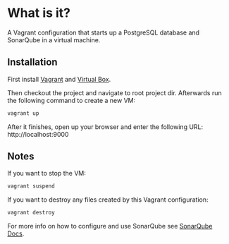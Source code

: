 # What is it?
A Vagrant configuration that starts up a PostgreSQL database and SonarQube in a virtual machine.

## Installation
First install [Vagrant] and [Virtual Box].

Then checkout the project and navigate to root project dir. Afterwards run the following command to 
create a new VM:
```bash
vagrant up
```

After it finishes, open up your browser and enter the following URL: http://localhost:9000

## Notes
If you want to stop the VM:
```bash
vagrant suspend
```

If you want to destroy any files created by this Vagrant configuration:
```bash
vagrant destroy
```

For more info on how to configure and use SonarQube see [SonarQube Docs].

[Virtual Box]: https://www.virtualbox.org/
[SonarQube Docs]: https://docs.sonarqube.org/display/SONAR
[Vagrant]: https://www.vagrantup.com/